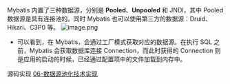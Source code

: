 Mybatis 内置了三种数据源，分别是 **Pooled**、**Unpooled** 和 JNDI，其中 Pooled 数据源是具有连接池的。同时 Mybatis 也可以使用第三方的数据源：Druid、Hikari、C3P0 等。
![image.png](https://cdn.nlark.com/yuque/0/2024/png/27416797/1712500461437-16155665-8169-4a90-8567-b0dfdcfcf0bc.png#averageHue=%232f2f2f&clientId=uba104275-c78e-4&from=paste&height=436&id=uebfa1472&originHeight=545&originWidth=780&originalType=binary&ratio=1.25&rotation=0&showTitle=false&size=77188&status=done&style=none&taskId=uf44fb85a-d9aa-46ee-9d68-170a226e428&title=&width=624)

- 可以看到，在 Mybatis，会通过工厂模式获取对应的数据源。在执行 SQL 之前，Mybatis 会获取数据库连接 Connection，而此时获得的 Connection 则是应用的启动的时候，已经通过配置项中的文件加载到内存中。

源码实现
[06-数据源池化技术实现](https://www.yuque.com/ezrealwj/ny1ud5/og92obstsrcakk51?view=doc_embed)
